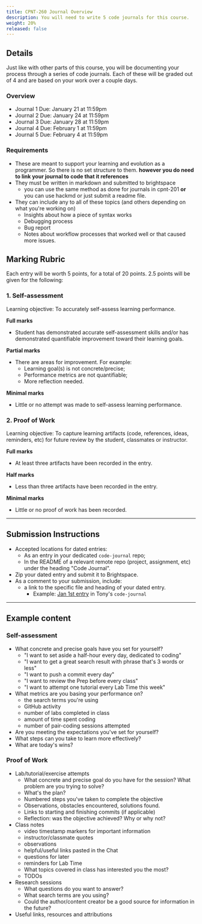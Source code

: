 ```yaml
---
title: CPNT-260 Journal Overview
description: You will need to write 5 code journals for this course.
weight: 20%
released: false
---
```


## Details

Just like with other parts of this course, you will be documenting your process through a series of code journals. Each of these will be graded out of 4 and are based on your work over a couple days.

### Overview

- Journal 1 Due: January 21 at 11:59pm
- Journal 2 Due: January 24 at 11:59pm
- Journal 3 Due: January 28 at 11:59pm
- Journal 4 Due: February 1 at 11:59pm
- Journal 5 Due: February 4 at 11:59pm

### Requirements

- These are meant to support your learning and evolution as a programmer. So there is no set structure to them. **however you do need to link your journal to code that it references**
- They must be written in markdown and submitted to brightspace
  - you can use the same method as done for journals in cpnt-201 **or** you can use hackmd or just submit a readme file.
- They can include any to all of these topics (and others depending on what you're working on)
  - Insights about how a piece of syntax works
  - Debugging process
  - Bug report
  - Notes about workflow processes that worked well or that caused more issues.

## Marking Rubric

Each entry will be worth 5 points, for a total of 20 points. 2.5 points will be given for the following:

### 1. Self-assessment

Learning objective: To accurately self-assess learning performance.

**Full marks**

- Student has demonstrated accurate self-assessment skills and/or has demonstrated quantifiable improvement toward their learning goals.

**Partial marks**

- There are areas for improvement. For example:
  - Learning goal(s) is not concrete/precise;
  - Performance metrics are not quantifiable;
  - More reflection needed.

**Minimal marks**

- Little or no attempt was made to self-assess learning performance.

### 2. Proof of Work

Learning objective: To capture learning artifacts (code, references, ideas, reminders, etc) for future review by the student, classmates or instructor.

**Full marks**

- At least three artifacts have been recorded in the entry.

**Half marks**

- Less than three artifacts have been recorded in the entry.

**Minimal marks**

- Little or no proof of work has been recorded.

---

## Submission Instructions

- Accepted locations for dated entries:
  - As an entry in your dedicated `code-journal` repo;
  - In the README of a relevant remote repo (project, assignment, etc) under the heading "Code Journal".
- Zip your dated entry and submit it to Brightspace.
- As a comment to your submission, include:
  - a link to the specific file and heading of your dated entry.
    - Example: [Jan 1st entry](https://github.com/acidtone/code-journal#jan-1-2022) in Tony's `code-journal`

---

## Example content

### Self-assessment

- What concrete and precise goals have you set for yourself?
  - "I want to set aside a half-hour every day, dedicated to coding"
  - "I want to get a great search result with phrase that's 3 words or less"
  - "I want to push a commit every day"
  - "I want to review the Prep before every class"
  - "I want to attempt one tutorial every Lab Time this week"
- What metrics are you basing your performance on?
  - the search terms you're using
  - GitHub activity
  - number of labs completed in class
  - amount of time spent coding
  - number of pair-coding sessions attempted
- Are you meeting the expectations you've set for yourself?
- What steps can you take to learn more effectively?
- What are today's wins?

### Proof of Work

- Lab/tutorial/exercise attempts
  - What concrete and precise goal do you have for the session? What problem are you trying to solve?
  - What's the plan?
  - Numbered steps you've taken to complete the objective
  - Observations, obstacles encountered, solutions found.
  - Links to starting and finishing commits (if applicable)
  - Reflection: was the objective achieved? Why or why not?
- Class notes
  - video timestamp markers for important information
  - instructor/classmate quotes
  - observations
  - helpful/useful links pasted in the Chat
  - questions for later
  - reminders for Lab Time
  - What topics covered in class has interested you the most?
  - TODOs
- Research sessions
  - What questions do you want to answer?
  - What search terms are you using?
  - Could the author/content creator be a good source for information in the future?
- Useful links, resources and attributions
